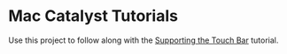 # Mac Catalyst Tutorials

Use this project to follow along with the [Supporting the Touch Bar](https://developer.apple.com/tutorials/mac-catalyst/supporting-the-touch-bar) tutorial.
